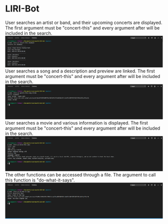 # LIRI-Bot

User searches an artist or band, and their upcoming concerts are displayed. The first argument must be "concert-this" and every argument after will be included in the search.
![Concert Search](./images/example1.png)
User searches a song and a description and preview are linked. The first argument must be "concert-this" and every argument after will be included in the search.
![Spotify Search](./images/example2.png)
User searches a movie and various information is displayed. The first argument must be "concert-this" and every argument after will be included in the search.
![Movie Search](./images/example3.png)
The other functions can be accessed through a file. The argument to call this function is "do-what-it-says".
![File Search](./images/example4.png)
